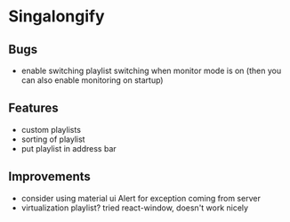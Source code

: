 ﻿# Singalongify

## Bugs

- enable switching playlist switching when monitor mode is on (then you can also enable monitoring on startup)

## Features

- custom playlists
- sorting of playlist
- put playlist in address bar

## Improvements

- consider using material ui Alert for exception coming from server
- virtualization playlist? tried react-window, doesn't work nicely
